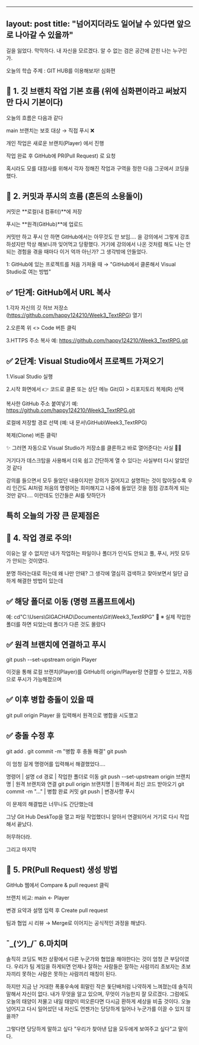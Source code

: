 
---
layout: post
title: "넘어지더라도 일어날 수 있다면 앞으로 나아갈 수 있을까"
---

길을 잃었다.
막막하다.
내 자신을 모르겠다.
알 수 없는 검은 공간에 갇힌 나는 누구인가.

오늘의 학습 주제 : GIT HUB를 이용해보자! 심화편

## 📌 1. 깃 브랜치 작업 기본 흐름 (위에 심화편이라고 써놨지만 다시 기본이다)

오늘의 흐름은 다음과 같다

main 브랜치는 보호 대상 → 직접 푸시 ❌

개인 작업은 새로운 브랜치(Player) 에서 진행

작업 완료 후 GitHub에 PR(Pull Request) 로 요청

혹시라도 모를 대참사를 위해서 각자 정해진 작업과 구역을 정한 다음 그곳에서 코딩을 했다.

## 🔁 2. 커밋과 푸시의 흐름 (혼돈의 소용돌이)

커밋은 **로컬(내 컴퓨터)**에 저장

푸시는 **원격(GitHub)**에 업로드

커밋만 하고 푸시 안 하면 GitHub에서는 아무것도 안 보임....
을 강의에서 그렇게 강조하셨지만 막상 해보니까 잊어먹고 당황했다.
거기에 강의에서 나온 것처럼 해도 나는 안되는 경험을 겪을 때마다 이거 억까 아닌가? 그 생각밖에 안들었다.

1: GitHub에 있는 프로젝트를 처음 가져올 때
→ "GitHub에서 클론해서 Visual Studio로 여는 방법"

## ✅ 1단계: GitHub에서 URL 복사

1.각자 자신의 깃 허브 저장소(https://github.com/happy124210/Week3_TextRPG) 열기

2.오른쪽 위 <> Code 버튼 클릭

3.HTTPS 주소 복사 예: https://github.com/happy124210/Week3_TextRPG.git

## ✅ 2단계: Visual Studio에서 프로젝트 가져오기

1.Visual Studio 실행

2.시작 화면에서 👉 코드로 클론 또는 상단 메뉴 Git(G) > 리포지토리 복제(R) 선택

복사한 GitHub 주소 붙여넣기 예: https://github.com/happy124210/Week3_TextRPG.git

로컬에 저장할 경로 선택 (예: 내 문서\GitHub\Week3_TextRPG)

복제(Clone) 버튼 클릭!

✨ 그러면 자동으로 Visual Studio가 저장소를 클론하고 바로 열어준다는 사실 🐱‍🏍

거기다가 데스크탑을 사용해서 더욱 쉽고 간단하게 열 수 있다는 사실부터 다시 알았던 것 같다

강의를 들으면서 모두 들었던 내용이지만 강의가 길어지고 설명하는 것이 많아질수록 우리 인간도 AI처럼 처음의 명령어는 희미해지고
나중에 들었던 것을 점점 강조하게 되는 것만 같다.... 이런데도 인간들은 AI를 탓하던가

## 특히 오늘의 가장 큰 문제점은

## 📂 4. 작업 경로 주의!

이유는 알 수 없지만 내가 작업하는 파일이나 폴더가 인식도 안되고 풀, 푸시, 커밋 모두가 안되는 것이였다.

분명 하라는대로 하는데 왜 나만 안돼? 그 생각에 열심히 검색하고 찾아보면서 일단 급하게 해결한 방법이 있는데

## ✅ 해당 폴더로 이동 (명령 프롬프트에서)

예: cd"C:\Users\GIGACHAD\Documents\Git\Week3_TextRPG"
📁 ※ 실제 작업한 폴더를 하면 되었는데 폴더가 다른 것도 몰랐다

## ✅ 원격 브랜치에 연결하고 푸시

git push --set-upstream origin Player

이것을 통해 로컬 브랜치(Player)를 GitHub의 origin/Player랑 연결할 수 있었고, 자동으로 푸시가 가능해졌으며

## ✅ 이후 병합 충돌이 있을 때

git pull origin Player
을 입력해서 원격으로 병합을 시도했고

## ✅ 충돌 수정 후
git add .
git commit -m "병합 후 충돌 해결"
git push

이 엄청 길게 명령어를 입력해서 해결했었다....

명령어 | 설명
cd 경로 | 작업한 폴더로 이동
git push --set-upstream origin 브랜치명 | 원격 브랜치와 연결
git pull origin 브랜치명 | 원격에서 최신 코드 받아오기
git commit -m "..." | 병합 완료 커밋
git push | 변경사항 푸시

이 문제의 해결법은 너무나도 간단했는데

그냥 Git Hub DeskTop을 열고 파일 작업했더니 알아서 연결되어서 거기로 다시 작업해서 끝났다.

허무하더라.

그리고 마지막

## 📨 5. PR(Pull Request) 생성 방법
GitHub 웹에서 Compare & pull request 클릭

브랜치 비교: main ← Player

변경 요약과 설명 입력 후 Create pull request

팀과 협업 시 리뷰 → Merge로 이어지는 공식적인 과정을 해냈다.

## ¯\_(ツ)_/¯ 6.마치며

솔직히 코딩도 벅찬 상황에서 다른 누군가와 협업을 해야한다는 것이 엄청 큰 부담이였다.
우리가 팀 게임을 하게되면 언제나 잘하는 사람들은 잘하는 사람끼리
초보자는 초보자끼리 못하는 사람은 못하는 사람끼리 매칭이 된다.

하지만 지금 난 거대한 폭풍우속에 휘말린 작은 돛단배처럼 나약하게 느껴졌는데
솔직히 말해서 자신이 없다.
내가 무엇을 알고 있으며, 무엇이 가능한지 잘 모르겠다.
그럼에도 오늘의 태양이 저물고 내일 태양이 떠오른다면 다시금 환하게 세상을 비출 것이다.
오늘 넘어지고 다시 일어섰던 내 자신도
언젠가는 당당하게 일어나 누군가를 이끌 수 있지 않을까?

그렇다면 당당하게 말하고 싶다 "우리가 찾아낸 답을 모두에게 보여주고 싶다"고 말이다.
